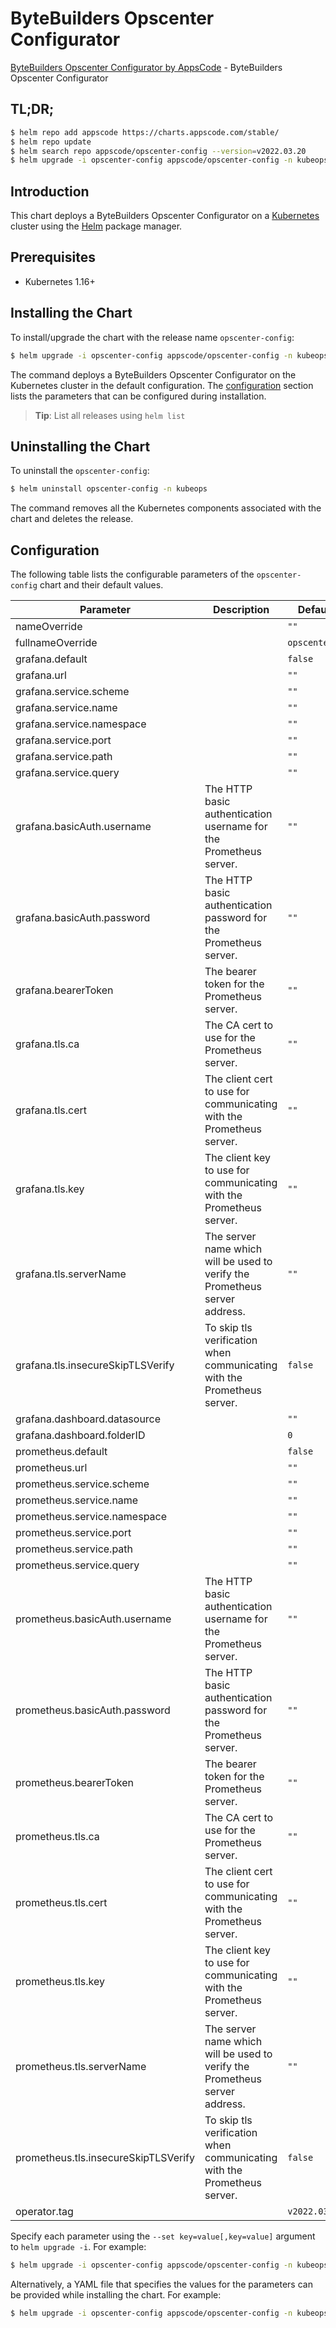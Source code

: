 # ByteBuilders Opscenter Configurator

[ByteBuilders Opscenter Configurator by AppsCode](https://github.com/bytebuilders/installer) - ByteBuilders Opscenter Configurator

## TL;DR;

```bash
$ helm repo add appscode https://charts.appscode.com/stable/
$ helm repo update
$ helm search repo appscode/opscenter-config --version=v2022.03.20
$ helm upgrade -i opscenter-config appscode/opscenter-config -n kubeops --create-namespace --version=v2022.03.20
```

## Introduction

This chart deploys a ByteBuilders Opscenter Configurator on a [Kubernetes](http://kubernetes.io) cluster using the [Helm](https://helm.sh) package manager.

## Prerequisites

- Kubernetes 1.16+

## Installing the Chart

To install/upgrade the chart with the release name `opscenter-config`:

```bash
$ helm upgrade -i opscenter-config appscode/opscenter-config -n kubeops --create-namespace --version=v2022.03.20
```

The command deploys a ByteBuilders Opscenter Configurator on the Kubernetes cluster in the default configuration. The [configuration](#configuration) section lists the parameters that can be configured during installation.

> **Tip**: List all releases using `helm list`

## Uninstalling the Chart

To uninstall the `opscenter-config`:

```bash
$ helm uninstall opscenter-config -n kubeops
```

The command removes all the Kubernetes components associated with the chart and deletes the release.

## Configuration

The following table lists the configurable parameters of the `opscenter-config` chart and their default values.

|              Parameter               |                                 Description                                 |         Default          |
|--------------------------------------|-----------------------------------------------------------------------------|--------------------------|
| nameOverride                         |                                                                             | <code>""</code>          |
| fullnameOverride                     |                                                                             | <code>opscenter</code>   |
| grafana.default                      |                                                                             | <code>false</code>       |
| grafana.url                          |                                                                             | <code>""</code>          |
| grafana.service.scheme               |                                                                             | <code>""</code>          |
| grafana.service.name                 |                                                                             | <code>""</code>          |
| grafana.service.namespace            |                                                                             | <code>""</code>          |
| grafana.service.port                 |                                                                             | <code>""</code>          |
| grafana.service.path                 |                                                                             | <code>""</code>          |
| grafana.service.query                |                                                                             | <code>""</code>          |
| grafana.basicAuth.username           | The HTTP basic authentication username for the Prometheus server.           | <code>""</code>          |
| grafana.basicAuth.password           | The HTTP basic authentication password for the Prometheus server.           | <code>""</code>          |
| grafana.bearerToken                  | The bearer token for the Prometheus server.                                 | <code>""</code>          |
| grafana.tls.ca                       | The CA cert to use for the Prometheus server.                               | <code>""</code>          |
| grafana.tls.cert                     | The client cert to use for communicating with the Prometheus server.        | <code>""</code>          |
| grafana.tls.key                      | The client key to use for communicating with the Prometheus server.         | <code>""</code>          |
| grafana.tls.serverName               | The server name which will be used to verify the Prometheus server address. | <code>""</code>          |
| grafana.tls.insecureSkipTLSVerify    | To skip tls verification when communicating with the Prometheus server.     | <code>false</code>       |
| grafana.dashboard.datasource         |                                                                             | <code>""</code>          |
| grafana.dashboard.folderID           |                                                                             | <code>0</code>           |
| prometheus.default                   |                                                                             | <code>false</code>       |
| prometheus.url                       |                                                                             | <code>""</code>          |
| prometheus.service.scheme            |                                                                             | <code>""</code>          |
| prometheus.service.name              |                                                                             | <code>""</code>          |
| prometheus.service.namespace         |                                                                             | <code>""</code>          |
| prometheus.service.port              |                                                                             | <code>""</code>          |
| prometheus.service.path              |                                                                             | <code>""</code>          |
| prometheus.service.query             |                                                                             | <code>""</code>          |
| prometheus.basicAuth.username        | The HTTP basic authentication username for the Prometheus server.           | <code>""</code>          |
| prometheus.basicAuth.password        | The HTTP basic authentication password for the Prometheus server.           | <code>""</code>          |
| prometheus.bearerToken               | The bearer token for the Prometheus server.                                 | <code>""</code>          |
| prometheus.tls.ca                    | The CA cert to use for the Prometheus server.                               | <code>""</code>          |
| prometheus.tls.cert                  | The client cert to use for communicating with the Prometheus server.        | <code>""</code>          |
| prometheus.tls.key                   | The client key to use for communicating with the Prometheus server.         | <code>""</code>          |
| prometheus.tls.serverName            | The server name which will be used to verify the Prometheus server address. | <code>""</code>          |
| prometheus.tls.insecureSkipTLSVerify | To skip tls verification when communicating with the Prometheus server.     | <code>false</code>       |
| operator.tag                         |                                                                             | <code>v2022.03.20</code> |


Specify each parameter using the `--set key=value[,key=value]` argument to `helm upgrade -i`. For example:

```bash
$ helm upgrade -i opscenter-config appscode/opscenter-config -n kubeops --create-namespace --version=v2022.03.20 --set fullnameOverride=opscenter
```

Alternatively, a YAML file that specifies the values for the parameters can be provided while
installing the chart. For example:

```bash
$ helm upgrade -i opscenter-config appscode/opscenter-config -n kubeops --create-namespace --version=v2022.03.20 --values values.yaml
```
